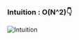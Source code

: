 ### Intuition : O(N^2)👇
![Intuition](https://assets.leetcode.com/users/images/861e5558-0a38-4d01-bc08-aeb135cb80bd_1655340599.097208.png)